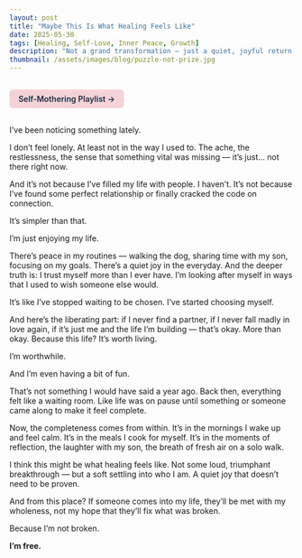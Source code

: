 ```yaml
---
layout: post
title: "Maybe This Is What Healing Feels Like"
date: 2025-05-30
tags: [Healing, Self-Love, Inner Peace, Growth]
description: "Not a grand transformation — just a quiet, joyful return to myself."
thumbnail: /assets/images/blog/puzzle-not-prize.jpg
---
```


<a href="https://music.youtube.com/playlist?list=PLuO5E1rh5RqIzePJeOjdXo62gwnYJ748_&si=NvtF0mzI9Sx2IoPu&shuffle=1" 
   target="_blank" 
   class="back-button"
   style="display:inline-block; margin: 1rem auto; background-color: #F4D3D8; color: #1A2D41; padding: 0.5rem 1rem; border-radius: 6px; font-weight: 600; text-decoration: none;">
  Self‑Mothering Playlist →
</a>

I’ve been noticing something lately.

I don’t feel lonely. At least not in the way I used to. The ache, the restlessness, the sense that something vital was missing — it’s just… not there right now.

And it’s not because I’ve filled my life with people. I haven’t. It’s not because I’ve found some perfect relationship or finally cracked the code on connection.

It’s simpler than that.

I’m just enjoying my life.

There’s peace in my routines — walking the dog, sharing time with my son, focusing on my goals. There’s a quiet joy in the everyday. And the deeper truth is: I trust myself more than I ever have. I’m looking after myself in ways that I used to wish someone else would.

It’s like I’ve stopped waiting to be chosen. I’ve started choosing myself.

And here’s the liberating part: if I never find a partner, if I never fall madly in love again, if it’s just me and the life I’m building — that’s okay. More than okay. Because this life? It’s worth living.

I’m worthwhile.

And I’m even having a bit of fun.

That’s not something I would have said a year ago. Back then, everything felt like a waiting room. Like life was on pause until something or someone came along to make it feel complete.

Now, the completeness comes from within. It’s in the mornings I wake up and feel calm. It’s in the meals I cook for myself. It’s in the moments of reflection, the laughter with my son, the breath of fresh air on a solo walk.

I think this might be what healing feels like. Not some loud, triumphant breakthrough — but a soft settling into who I am. A quiet joy that doesn’t need to be proven.

And from this place? If someone comes into my life, they’ll be met with my wholeness, not my hope that they’ll fix what was broken.

Because I’m not broken.

**I’m free.**
